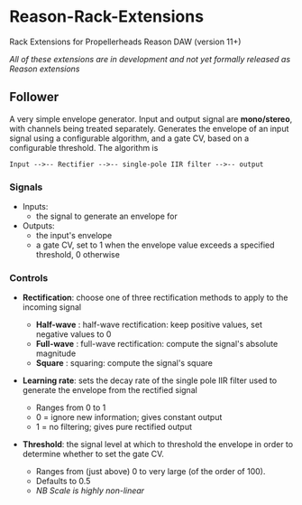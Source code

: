 # Reason-Rack-Extensions
Rack Extensions for Propellerheads Reason DAW (version 11+) 

*All of these extensions are in development and not yet formally released as Reason extensions*

## Follower
A very simple envelope generator.  Input and output signal are **mono/stereo**, with channels being treated separately.  Generates the envelope of an input signal using a configurable algorithm, and a gate CV, based on a configurable threshold.  The algorithm is

    Input -->-- Rectifier -->-- single-pole IIR filter -->-- output

### Signals

* Inputs: 
  - the signal to generate an envelope for
* Outputs:
  - the input's envelope
  - a gate CV, set to 1 when the envelope value exceeds a specified threshold, 0 otherwise
	
### Controls

* **Rectification**: choose one of three rectification methods to apply to the incoming signal
  - **Half-wave** : half-wave rectification: keep positive values, set negative values to 0
  - **Full-wave** : full-wave rectification: compute the signal's absolute magnitude
  - **Square**    : squaring: compute the signal's square

* **Learning rate**: sets the decay rate of the single pole IIR filter used to generate the envelope from the rectified signal
  - Ranges from 0 to 1
  - 0 = ignore new information; gives constant output
  - 1 = no filtering; gives pure rectified output 

* **Threshold**: the signal level at which to threshold the envelope in order to determine whether to set the gate CV.  
  - Ranges from (just above) 0 to very large (of the order of 100).  
  - Defaults to 0.5
  - *NB Scale is highly non-linear*

